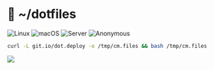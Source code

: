 # :robot: ~/dotfiles

![Linux](https://github.com/cristianmiranda/dotfiles/workflows/Linux/badge.svg)
![macOS](https://github.com/cristianmiranda/dotfiles/workflows/macOS/badge.svg)
![Server](https://github.com/cristianmiranda/dotfiles/workflows/Server/badge.svg)
![Anonymous](https://github.com/cristianmiranda/dotfiles/workflows/Anonymous/badge.svg)

```bash
curl -L git.io/dot.deploy -o /tmp/cm.files && bash /tmp/cm.files
```

![](https://i.imgur.com/8K6LBsK.jpg)
